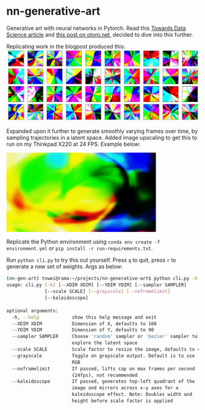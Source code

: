 # nn-generative-art

Generative art with neural networks in Pytorch. Read this [Towards Data Science article](https://towardsdatascience.com/making-deep-neural-networks-paint-to-understand-how-they-work-4be0901582ee) and [this post on otoro.net](https://blog.otoro.net/2015/06/19/neural-network-generative-art/), decided to dive into this further.

Replicating work in the blogpost produced this: ![grid of generated abstract images using neural networks](output/grid.png)

Expanded upon it further to generate smoothly varying frames over time, by sampling trajectories in a latent space. Added image upscaling to get this to run on my Thinkpad X220 at 24 FPS. Example below:

![Animated latent walk](output/animated-latent-walk.gif)

Replicate the Python environment using `conda env create -f environment.yml` or `pip install -r run-requirements.txt`.

Run `python cli.py` to try this out yourself. Press `q` to quit, press `r` to generate a new set of weights. Args as below:

``` bash
(nn-gen-art) tnwei@rama:~/projects/nn-generative-art$ python cli.py -h
usage: cli.py [-h] [--XDIM XDIM] [--YDIM YDIM] [--sampler SAMPLER]
              [--scale SCALE] [--grayscale] [--noframelimit]
              [--kaleidoscope]

optional arguments:
  -h, --help            show this help message and exit
  --XDIM XDIM           Dimension of X, defaults to 160
  --YDIM YDIM           Dimension of Y, defaults to 90
  --sampler SAMPLER     Choose 'random' sampler or 'bezier' sampler to
                        explore the latent space
  --scale SCALE         Scale factor to resize the image, defaults to 4
  --grayscale           Toggle on grayscale output. Default is to use
                        RGB
  --noframelimit        If passed, lifts cap on max frames per second
                        (24fps), not recommended
  --kaleidoscope        If passed, generates top-left quadrant of the
                        image and mirrors across x-y axes for a
                        kaleidoscope effect. Note: Doubles width and
                        height before scale factor is applied
```
